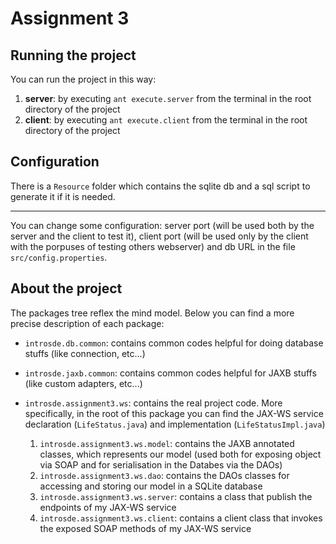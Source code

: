 # Assignment 3

## Running the project

You can run the project in this way:

1. **server**: by executing `ant execute.server` from the terminal in the root directory of the project
2. **client**: by executing `ant execute.client` from the terminal in the root directory of the project

## Configuration

There is a `Resource` folder which contains the sqlite db and a sql script to generate it if it is needed.

---

You can change some configuration: server port (will be used both by the server and the client to test it), client port (will be used only by the client with the porpuses of testing others webserver) and db URL in the file `src/config.properties`.

## About the project

The packages tree reflex the mind model.
Below you can find a more precise description of each package:

* `introsde.db.common`: contains common codes helpful for doing database stuffs (like connection, etc...)
* `introsde.jaxb.common`: contains common codes helpful for JAXB stuffs (like custom adapters, etc...)
* `introsde.assignment3.ws`: contains the real project code. More specifically, in the root of this package you can find the JAX-WS service declaration (`LifeStatus.java`) and implementation (`LifeStatusImpl.java`)

	1. `introsde.assignment3.ws.model`: contains the JAXB annotated classes, which represents our model (used both for exposing object via SOAP and for serialisation in the Databes via the DAOs)
	2. `introsde.assignment3.ws.dao`: contains the DAOs classes for accessing and storing our model in a SQLite database
	3. `introsde.assignment3.ws.server`: contains a class that publish the endpoints of my JAX-WS service
	4. `introsde.assignment3.ws.client`: contains a client class that invokes the exposed SOAP methods of my JAX-WS service